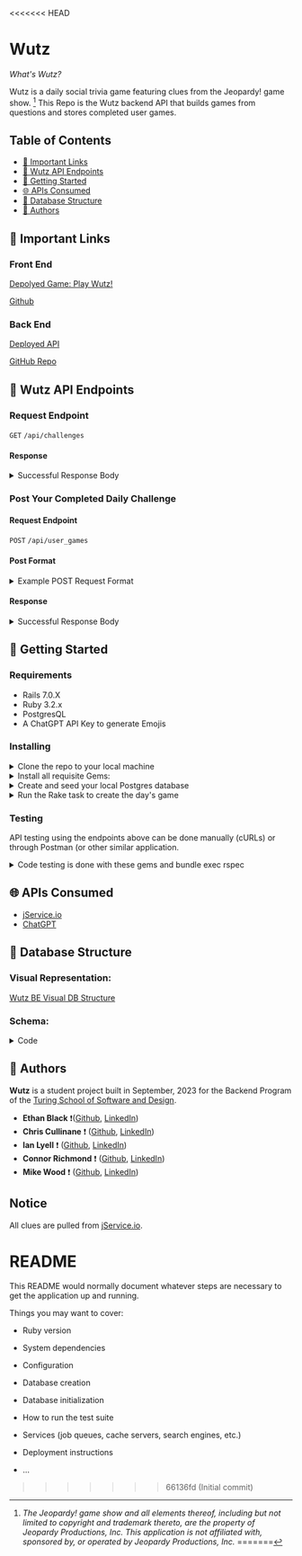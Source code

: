 <<<<<<< HEAD
# Wutz

_What's Wutz?_

Wutz is a daily social trivia game featuring clues from the Jeopardy! game show. [^1] This Repo is the Wutz backend API that builds games from questions and stores completed user games.

## Table of Contents

- [🔗 Important Links](#🔗-important-links)
- [🔌 Wutz API Endpoints](#🔌-wutz-api-endpoints)
- [🚀 Getting Started](#-getting-started)
- [🌐 APIs Consumed](#-apis-consumed)
- [💾 Database Structure](#💾-database-structure)
- [👤 Authors](#-authors)

## 🔗 Important Links

### Front End

[Depolyed Game: Play Wutz!](https://hidden-spire-29708-f563a2b7cacc.herokuapp.com/)

[Github](https://github.com/wutz-game/wutz_fe)

### Back End

[Deployed API](https://pacific-wildwood-99462-95c6d81ab3e1.herokuapp.com/api/challenges)

[GitHub Repo](https://github.com/wutz-game/wutz_be)

## 🔌 Wutz API Endpoints

### Request Endpoint

`GET` `/api/challenges`

#### Response

<details closed>
<summary>Successful Response Body</summary>

```json
{
  "data": {
    "type": "game",
    "id": 1,
    "date": "18/09/2023",
    "categories": [
      {
        "category": "first ladies",
        "category_emoji": null,
        "questions": [
          {
            "answer": "Abigail Adams",
            "question": "Born in Massachusetts, she was descended from the Quincy family on her mother's side",
            "points": 1
          },
          {
            "answer": "Mary Lincoln",
            "question": "While she was First Lady, her half brother Samuel was killed at the Battle of Shiloh",
            "points": 2
          },
          {
            "answer": "Grace Coolidge",
            "question": "She graduated from the University of Vermont in 1902",
            "points": 3
          }
        ]
      },
      {
        "category": "geography",
        "category_emoji": null,
        "questions": [
          {
            "answer": "Kazakhstan",
            "question": "Of the 14 countries that border Russia, this \"stan\" country shares the longest border with it, 4,750 miles",
            "points": 1
          },
          {
            "answer": "Italy",
            "question": "The northern end of this country's largest lake, Lake Garda in the Po Valley, once belonged to Austria",
            "points": 2
          },
          {
            "answer": "a steppe",
            "question": "A vast grassland from central Europe to Manchuria is called by this 1-syllable word from the Russian",
            "points": 3
          }
        ]
      },
      {
        "category": "sports",
        "category_emoji": null,
        "questions": [
          {
            "answer": "golf",
            "question": "Ben Crenshaw & Phil Mickelson are the only 3-time winners of this college sport's championship tournament",
            "points": 1
          },
          {
            "answer": "Emmitt Smith",
            "question": "In 1994 this Dallas Cowboy scored 22 touchdowns; in 1995 he topped that with 25",
            "points": 2
          },
          {
            "answer": "Carlton Fisk",
            "question": "Inducted into the Hall of Fame in 2000, this catcher hit a dramatic homer in Game 6 of the 1975 World Series",
            "points": 3
          }
        ]
      }
    ]
  }
}
```

</details>

</details>

### Post Your Completed Daily Challenge

#### Request Endpoint

`POST` `/api/user_games`

#### Post Format

<details closed>
<summary>Example POST Request Format</summary>

```json
{
  "data": {
    "type": "user_games",
    "user_id": 12,
    "game_id": 1,
    "score": 6,
    "user_answers": [
      {
        "game_question_id": 1,
        "user_answer": "putting green eggs and ham",
        "result": "self_corrected"
      },
      {
        "game_question_id": 2,
        "user_answer": "the Hebrew National league",
        "result": "correct"
      },
      {
        "game_question_id": 3,
        "user_answer": "cheshire cat scan",
        "result": "self_corrected"
      },
      {
        "game_question_id": 4,
        "user_answer": "coors",
        "result": "correct"
      },
      {
        "game_question_id": 5,
        "user_answer": "",
        "result": "skipped"
      },
      {
        "game_question_id": 6,
        "user_answer": "jack daniels",
        "result": "incorrect"
      },
      {
        "game_question_id": 7,
        "user_answer": "a down town",
        "result": "self_corrected"
      },
      {
        "game_question_id": 8,
        "user_answer": "happy pappy",
        "result": "incorrect"
      },
      {
        "game_question_id": 9,
        "user_answer": "a low blow",
        "result": "self_corrected"
      }
    ]
  }
}
```

</details>

</details>

#### Response

<details closed>
<summary>Successful Response Body</summary>

```json
{
  "data"=>{
    "id"=>"8",
    "type"=>"user_game",
    "attributes"=>{
      "user_id"=>12,
      "score"=>6, "created_at"=>"2023-09-20T20:27:59.247Z"
      },
    "relationships"=>{
      "game"=>{
        "data"=>{
          "id"=>"16",
          "type"=>"game"}
      }
    }
  }
}
```

</details>

## 🚀 Getting Started

### Requirements

- Rails 7.0.X
- Ruby 3.2.x
- PostgresQL
- A ChatGPT API Key to generate Emojis

### Installing

<details closed>

<summary>Clone the repo to your local machine</summary>

```
You can also fork it if you would like to work on your own project
```

</details>

<details closed>

<summary>Install all requisite Gems:</summary>

```
bundle install
```

</details>

<details closed>

<summary>Create and seed your local Postgres database</summary>

```
rails db:{create,migrate,seed}
```

</details>

<details closed>

<summary>Run the Rake task to create the day's game</summary>

```
rails daily_game:create_new_daily_game
```

</details>

### Testing

API testing using the endpoints above can be done manually (cURLs) or through Postman (or other similar application.

<details closed>

<summary>Code testing is done with these gems and bundle exec rspec</summary>

```
  gem 'webmock'
  gem "debug", platforms: %i[ mri mingw x64_mingw ]
  gem 'rspec-rails'
  gem 'simplecov', require: false, group: :test
  gem 'vcr'
  gem 'factory_bot_rails'
  gem 'faker'
  gem 'shoulda-matchers'
  gem 'pry'
```

</details>

## 🌐 APIs Consumed

- [jService.io](https://jservice.io/)
- [ChatGPT](https://platform.openai.com/docs/guides/gpt)

## 💾 Database Structure

### Visual Representation:

[Wutz BE Visual DB Structure](https://github.com/wutz-game/wutz_be/assets/8324716/f0ec16e2-997d-46a8-a4c9-40fe0539cd46)

### Schema:

<details closed>

<summary>Code</summary>

```
ActiveRecord::Schema[7.0].define(version: 2023_09_20_053617) do
  # These are extensions that must be enabled in order to support this database
  enable_extension "plpgsql"

  create_table "game_questions", force: :cascade do |t|
    t.bigint "game_id", null: false
    t.bigint "question_id", null: false
    t.datetime "created_at", null: false
    t.datetime "updated_at", null: false
    t.index ["game_id"], name: "index_game_questions_on_game_id"
    t.index ["question_id"], name: "index_game_questions_on_question_id"
  end

  create_table "games", force: :cascade do |t|
    t.string "orig_date"
    t.datetime "created_at", null: false
    t.datetime "updated_at", null: false
  end

  create_table "questions", force: :cascade do |t|
    t.string "clue"
    t.string "answer"
    t.string "category"
    t.integer "clue_id"
    t.integer "value"
    t.integer "category_id"
    t.integer "status", default: 0
    t.datetime "created_at", null: false
    t.datetime "updated_at", null: false
  end

  create_table "user_answers", force: :cascade do |t|
    t.bigint "user_game_id", null: false
    t.string "user_answer"
    t.integer "result", default: 0
    t.datetime "created_at", null: false
    t.datetime "updated_at", null: false
    t.bigint "game_question_id", null: false
    t.index ["game_question_id"], name: "index_user_answers_on_game_question_id"
    t.index ["user_game_id"], name: "index_user_answers_on_user_game_id"
  end

  create_table "user_games", force: :cascade do |t|
    t.bigint "game_id", null: false
    t.integer "user_id"
    t.datetime "created_at", null: false
    t.datetime "updated_at", null: false
    t.integer "score"
    t.index ["game_id"], name: "index_user_games_on_game_id"
  end

  add_foreign_key "game_questions", "games"
  add_foreign_key "game_questions", "questions"
  add_foreign_key "user_answers", "game_questions"
  add_foreign_key "user_answers", "user_games"
  add_foreign_key "user_games", "games"
end
```

</details>



## 👤 Authors

**Wutz** is a student project built in September, 2023 for the Backend Program of the [Turing School of Software and Design](https://turing.edu/).

- **Ethan Black** ❗([Github](https://github.com/ethanrossblack), [LinkedIn](https://www.linkedin.com/in/ethanrossblack/))
- **Chris Cullinane** ❗ ([Github](https://github.com/topher-nullset), [LinkedIn](https://www.linkedin.com/in/chris-cullinane-be/))
- **Ian Lyell** ❗ ([Github](https://github.com/ILyell), [LinkedIn](https://www.linkedin.com/in/ian-lyell/))
- **Connor Richmond** ❗ ([Github](https://github.com/ConnorRichmond), [LinkedIn](https://www.linkedin.com/in/corichmond/))
- **Mike Wood** ❗ ([Github](https://github.com/MWoodshop), [LinkedIn](https://www.linkedin.com/in/michaelwilliamwood/))

## Notice

All clues are pulled from [jService.io](https://jservice.io/).


[^1]: _The Jeopardy! game show and all elements thereof, including but not limited to copyright and trademark thereto, are the property of Jeopardy Productions, Inc. This application is not affiliated with, sponsored by, or operated by Jeopardy Productions, Inc._
=======
# README

This README would normally document whatever steps are necessary to get the
application up and running.

Things you may want to cover:

* Ruby version

* System dependencies

* Configuration

* Database creation

* Database initialization

* How to run the test suite

* Services (job queues, cache servers, search engines, etc.)

* Deployment instructions

* ...
>>>>>>> 66136fd (Initial commit)
